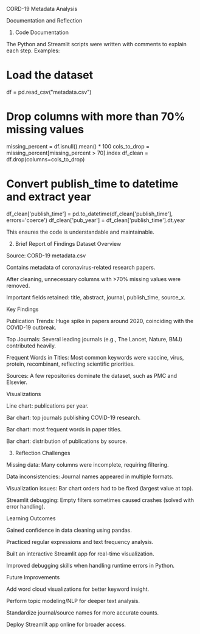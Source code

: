 CORD-19 Metadata Analysis

Documentation and Reflection

1. Code Documentation

The Python and Streamlit scripts were written with comments to explain each step. Examples:

# Load the dataset
df = pd.read_csv("metadata.csv")

# Drop columns with more than 70% missing values
missing_percent = df.isnull().mean() * 100
cols_to_drop = missing_percent[missing_percent > 70].index
df_clean = df.drop(columns=cols_to_drop)

# Convert publish_time to datetime and extract year
df_clean['publish_time'] = pd.to_datetime(df_clean['publish_time'], errors='coerce')
df_clean['pub_year'] = df_clean['publish_time'].dt.year


This ensures the code is understandable and maintainable.

2. Brief Report of Findings
Dataset Overview

Source: CORD-19 metadata.csv

Contains metadata of coronavirus-related research papers.

After cleaning, unnecessary columns with >70% missing values were removed.

Important fields retained: title, abstract, journal, publish_time, source_x.

Key Findings

Publication Trends: Huge spike in papers around 2020, coinciding with the COVID-19 outbreak.

Top Journals: Several leading journals (e.g., The Lancet, Nature, BMJ) contributed heavily.

Frequent Words in Titles: Most common keywords were vaccine, virus, protein, recombinant, reflecting scientific priorities.

Sources: A few repositories dominate the dataset, such as PMC and Elsevier.

Visualizations

Line chart: publications per year.

Bar chart: top journals publishing COVID-19 research.

Bar chart: most frequent words in paper titles.

Bar chart: distribution of publications by source.

3. Reflection
Challenges

Missing data: Many columns were incomplete, requiring filtering.

Data inconsistencies: Journal names appeared in multiple formats.

Visualization issues: Bar chart orders had to be fixed (largest value at top).

Streamlit debugging: Empty filters sometimes caused crashes (solved with error handling).

Learning Outcomes

Gained confidence in data cleaning using pandas.

Practiced regular expressions and text frequency analysis.

Built an interactive Streamlit app for real-time visualization.

Improved debugging skills when handling runtime errors in Python.

Future Improvements

Add word cloud visualizations for better keyword insight.

Perform topic modeling/NLP for deeper text analysis.

Standardize journal/source names for more accurate counts.

Deploy Streamlit app online for broader access.